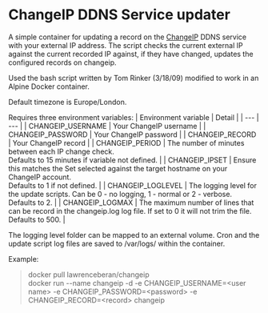 # ChangeIP DDNS Service updater

A simple container for updating a record on the [ChangeIP](https://www.changeip.com/) DDNS service with your external IP address.
The script checks the current external IP against the current recorded IP against, if they have changed, updates the configured records on changeip.

Used the bash script written by Tom Rinker (3/18/09) modified to work in an Alpine Docker container.

Default timezone is Europe/London.

Requires three environment variables:
| Environment variable | Detail |
| --- | --- |
| CHANGEIP_USERNAME | Your ChangeIP username |
| CHANGEIP_PASSWORD | Your ChangeIP password |
| CHANGEIP_RECORD | Your ChangeIP record |
| CHANGEIP_PERIOD | The number of minutes between each IP change check. <br>Defaults to 15 minutes if variable not defined. |
| CHANGEIP_IPSET | Ensure this matches the Set selected against the target hostname on your ChangeIP account. <br> Defaults to 1 if not defined. |
| CHANGEIP_LOGLEVEL | The logging level for the update scripts. Can be 0 - no logging, 1 - normal or 2 - verbose. <br>Defaults to 2. |
| CHANGEIP_LOGMAX | The maximum number of lines that can be record in the changeip.log log file. If set to 0 it will not trim the file. <br>Defaults to 500. |

The logging level folder can be mapped to an external volume. Cron and the update script log files are saved to /var/logs/ within the container.

Example:

> docker pull lawrenceberan/changeip  
> docker run --name changeip -d -e CHANGEIP_USERNAME=\<user name\> -e CHANGEIP_PASSWORD=\<password\> -e CHANGEIP_RECORD=\<record\> changeip
